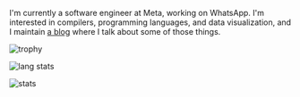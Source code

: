 I'm currently a software engineer at Meta, working on WhatsApp. I'm interested in compilers, programming languages, and data visualization, and I maintain [a blog](https://yangdanny97.github.io) where I talk about some of those things.

![trophy](https://github-profile-trophy.vercel.app/?username=yangdanny97&theme=nord&row=1)

![lang stats](https://github-readme-stats.vercel.app/api/top-langs/?username=yangdanny97&layout=compact&hide=html&theme=nord&card_width=445)

![stats](https://github-readme-stats.vercel.app/api?username=yangdanny97&show_icons=true&theme=nord&hide_rank=true)
